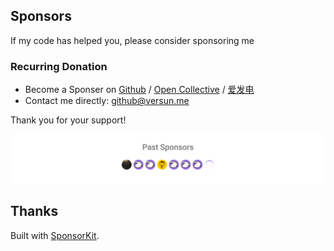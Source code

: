 ## Sponsors

If my code has helped you, please consider sponsoring me

### Recurring Donation

-   Become a Sponser on [Github](https://github.com/sponsors/versun) / [Open Collective](https://opencollective.com/rsstranslator) / [爱发电](https://afdian.com/@versun) 
-   Contact me directly: [github@versun.me](mailto:github@versun.me)

Thank you for your support!

<p align="center">
  <a href="./sponsors.svg">
    <img src='./sponsors.svg'/>
  </a>
</p>

## Thanks

Built with [SponsorKit](https://github.com/antfu/sponsorkit).
